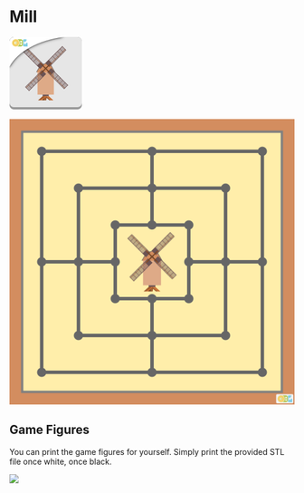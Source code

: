 # Mill
![](logo_mill_OBG.png)

![](preview_board_-_mill.png)

## Game Figures

You can print the game figures for yourself. Simply print the provided STL file once white, once black.

![](preview_printable_game_figures.png)
